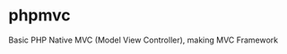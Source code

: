 <!-- sandhika galih php mvc #3 routing -->
# phpmvc
Basic PHP Native MVC (Model View Controller), making MVC Framework

<!-- Membuat Aplikasi MVC dengan PHP #9 Insert Data
https://www.youtube.com/watch?v=a0hUeS800OE&list=PLFIM0718LjIVEh_d-h5wAjsdv2W4SAtkx&index=9 (00:01/15:03) -->
